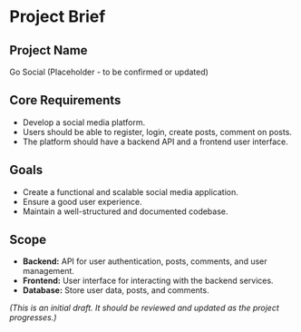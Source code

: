 # Project Brief

## Project Name

Go Social (Placeholder - to be confirmed or updated)

## Core Requirements

- Develop a social media platform.
- Users should be able to register, login, create posts, comment on posts.
- The platform should have a backend API and a frontend user interface.

## Goals

- Create a functional and scalable social media application.
- Ensure a good user experience.
- Maintain a well-structured and documented codebase.

## Scope

- **Backend:** API for user authentication, posts, comments, and user management.
- **Frontend:** User interface for interacting with the backend services.
- **Database:** Store user data, posts, and comments.

*(This is an initial draft. It should be reviewed and updated as the project progresses.)*
